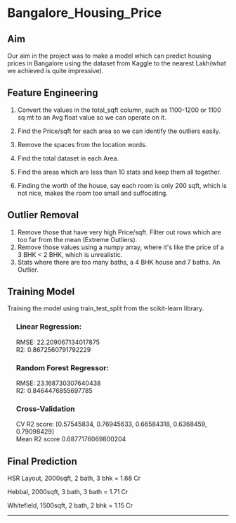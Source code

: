 # **Bangalore_Housing_Price**


## Aim

Our aim in the project was to make a model which can predict housing prices in Bangalore using the dataset from Kaggle to the nearest Lakh(what we achieved is quite impressive).

##    Feature Engineering

1. Convert the values in the total_sqft column, such as 1100-1200 or 1100 sq mt to an Avg float value so we can operate on it.

2. Find the Price/sqft for each area so we can identify the outliers easily.

3. Remove the spaces from the location words.

4. Find the total dataset in each Area.

5. Find the areas which are less than 10 stats and keep them all together.

6. Finding the worth of the house, say each room is only 200 sqft, which is not nice, makes the room too small and suffocating.

## Outlier Removal
1. Remove those that have very high Price/sqft. Filter out rows which are too far from the mean (Extreme Outliers).
2. Remove those values using a numpy array, where it's like the  price of a 3 BHK < 2 BHK, which is unrealistic.
3. Stats where there are too many baths, a 4 BHK house and 7 baths. An Outlier.

## Training Model
Training the model using train_test_split from the scikit-learn library.

<div style="margin-left: 20px">

### Linear Regression:
RMSE: 22.209067134017875<br>
R2: 0.8672560791792229

### Random Forest Regressor:
RMSE: 23.168730307640438<br>
R2: 0.8464476855697785

### Cross-Validation
CV R2 score:  [0.57545834, 0.76945633, 0.66584318, 0.6368459, 0.79098429]<br>
Mean R2 score 0.6877176069800204
</div>

## Final Prediction
HSR Layout, 2000sqft, 2 bath, 3 bhk = 1.68 Cr <br>

Hebbal, 2000sqft, 3 bath, 3 bath = 1.71 Cr
<br>

Whitefield, 1500sqft, 2 bath, 2 bhk = 1.15 Cr

---


    
